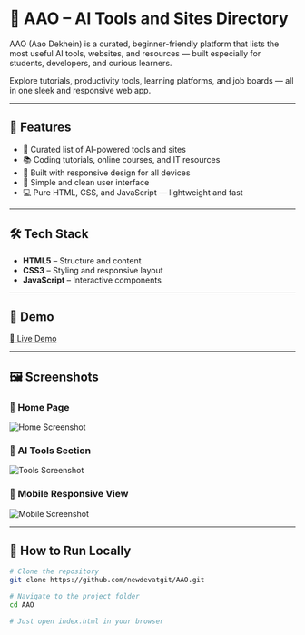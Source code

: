 # 🤖 AAO – AI Tools and Sites Directory

AAO (Aao Dekhein) is a curated, beginner-friendly platform that lists the most useful AI tools, websites, and resources — built especially for students, developers, and curious learners.

Explore tutorials, productivity tools, learning platforms, and job boards — all in one sleek and responsive web app.

---

## 📌 Features

- 🧠 Curated list of AI-powered tools and sites
- 📚 Coding tutorials, online courses, and IT resources
- 🎯 Built with responsive design for all devices
- 🔎 Simple and clean user interface
- 💻 Pure HTML, CSS, and JavaScript — lightweight and fast

---

## 🛠️ Tech Stack

- **HTML5** – Structure and content
- **CSS3** – Styling and responsive layout
- **JavaScript** – Interactive components

---

## 🎥 Demo

[🔗 Live Demo](https://newdevatgit.github.io/AAO/coding.html)

---

## 🖼️ Screenshots

### 🔹 Home Page  
![Home Screenshot](./assets/homepage.png)

### 🔹 AI Tools Section  
![Tools Screenshot](./assets/tools-section.png)

### 🔹 Mobile Responsive View  
![Mobile Screenshot](./assets/mobile-view.png)

---

## 🚀 How to Run Locally

```bash
# Clone the repository
git clone https://github.com/newdevatgit/AAO.git

# Navigate to the project folder
cd AAO

# Just open index.html in your browser
